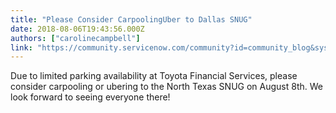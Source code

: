 ```yaml
---
title: "Please Consider CarpoolingUber to Dallas SNUG"
date: 2018-08-06T19:43:56.000Z
authors: ["carolinecampbell"]
link: "https://community.servicenow.com/community?id=community_blog&sys_id=ee84b84ddb3f9f405129a851ca96191e"
---
```

<p>Due to limited parking availability at Toyota Financial Services, please consider carpooling or ubering to the North Texas SNUG on August 8th. We look forward to seeing everyone there!</p>